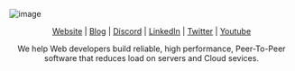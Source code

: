 ![image](https://github.com/socketsupply/.github/assets/136109/7c0ee2f0-6f53-4d14-8d9a-8b70c9ec745a)

<div align="center">

[Website](https://socketsupply.co) | [Blog](https://socketsupply.co/blog) | [Discord](https://discord.gg/YPV32gKCsH) | [LinkedIn](https://www.linkedin.com/company/socketsupply/) | [Twitter](https://twitter.com/socketsupply) | [Youtube](https://www.youtube.com/channel/UCI2wpQ7Abaifaydr_40s5zw)

We help Web developers build reliable, high performance, Peer-To-Peer<br>
software that reduces load on servers and Cloud sevices.
</div>
